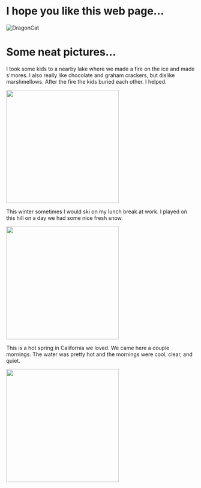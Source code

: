 # I hope you like this web page...
![DragonCat](https://user-images.githubusercontent.com/80181083/110267478-81cce980-7f85-11eb-89ef-76147ab83b52.jpg)

# Some neat pictures...

I took some kids to a nearby lake where we made a fire on the ice and made s'mores. I also really like chocolate and graham crackers, but dislike marshmellows. After the fire the kids buried each other. I helped.

<img src=https://user-images.githubusercontent.com/80181083/110267552-ae810100-7f85-11eb-9cad-24c076580a62.jpg width="300">

This winter sometimes I would ski on my lunch break at work. I played on this hill on a day we had some nice fresh snow.

<img src=https://user-images.githubusercontent.com/80181083/110267063-ac6a7280-7f84-11eb-8190-aae28772a39e.jpg width="300">


This is a hot spring in California we loved. We came here a couple mornings. The water was pretty hot and the mornings were cool, clear, and quiet.

<img src=https://user-images.githubusercontent.com/80181083/110270065-a2e40900-7f8a-11eb-9628-58cfa59ffb0e.jpg width="300">
